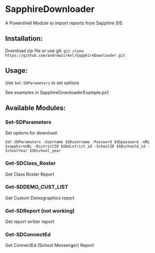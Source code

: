 # SapphireDownloader
A Powershell Module to import reports from Sapphire SIS

## Installation:
Download zip file or use git: `git clone https://github.com/andrewzirkel/SapphireDownloader.git`

## Usage:
Use `Set-SDParameters` to set options

See examples in SapphireDownloaderExample.ps1

## Available Modules:
### Set-SDParameters

Set options for download.

`Set-SDParameters -Username $SDusername -Password $SDpassword -URL $sapphireURL -DistrictID $SDdistrict_id -SchoolID $SDschoold_id -SchoolYear $SDschool_year`

### Get-SDClass_Roster

Get Class Roster Report

### Get-SDDEMO_CUST_LIST

Get Custom Demographics report

### Get-SDReport (not working)

Get report writier report

### Get-SDConnectEd

Get ConnectEd (School Messenger) Report
